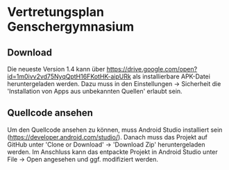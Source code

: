 # Vertretungsplan Genschergymnasium
## Download
Die neueste Version 1.4 kann über https://drive.google.com/open?id=1m0ivv2vd75NyqQptH16FKotHK-aipURk
als installierbare APK-Datei heruntergeladen werden. Dazu muss in den Einstellungen -> Sicherheit die 'Installation von Apps
aus unbekannten Quellen' erlaubt sein.
## Quellcode ansehen
Um den Quellcode ansehen zu können, muss Android Studio installiert sein (https://developer.android.com/studio/).
Danach muss das Projekt auf GitHub unter 'Clone or Download' -> 'Download Zip' heruntergeladen werden.
Im Anschluss kann das entpackte Projekt in Android Studio unter File -> Open angesehen und ggf. modifiziert werden.

